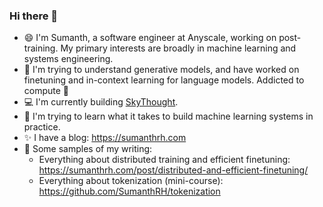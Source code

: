 ### Hi there 👋

- 😄 I'm Sumanth, a software engineer at Anyscale, working on post-training. My primary interests are broadly in machine learning and systems engineering.
- 🚀 I'm trying to understand generative models, and have worked on finetuning and in-context learning for language models. Addicted to compute 🤖
- 💻  I'm currently building [SkyThought](https://github.com/NovaSky-AI/SkyThought).
- 🌱 I'm trying to learn what it takes to build machine learning systems in practice. 
- ✨ I have a blog: https://sumanthrh.com
- 💬 Some samples of my writing: 
  * Everything about distributed training and efficient finetuning: https://sumanthrh.com/post/distributed-and-efficient-finetuning/
  * Everything about tokenization (mini-course): https://github.com/SumanthRH/tokenization   
 <!-- ![Sumanth's github stats](https://github-readme-stats.vercel.app/api?username=sumanthrh&show_icons=true&theme=algolia)
--!>
<!--
**SumanthRH/SumanthRH** is a ✨ _special_ ✨ repository because its `README.md` (this file) appears on your GitHub profile.

Here are some ideas to get you started:

- 🔭 I’m currently working on ...
- 🌱 I’m currently learning ...
- 👯 I’m looking to collaborate on ...
- 🤔 I’m looking for help with ...
- 💬 Ask me about ...
- 📫 How to reach me: ...
- 😄 Pronouns: ...
- ⚡ Fun fact: ...
-->
